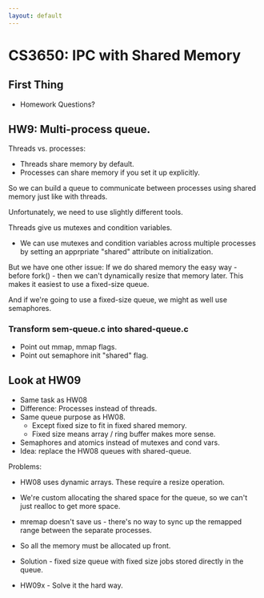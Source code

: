 ```yaml
---
layout: default
---
```


# CS3650: IPC with Shared Memory

## First Thing

 - Homework Questions?

## HW9: Multi-process queue.

Threads vs. processes:

 - Threads share memory by default.
 - Processes can share memory if you set it up explicitly.
 
So we can build a queue to communicate between processes using
shared memory just like with threads.

Unfortunately, we need to use slightly different tools.

Threads give us mutexes and condition variables.

 - We can use mutexes and condition variables across
   multiple processes by setting an apprpriate "shared" attribute
   on initialization.
   
But we have one other issue: If we do shared memory the easy way - before fork() -
then we can't dynamically resize that memory later. This makes it easiest to use
a fixed-size queue.

And if we're going to use a fixed-size queue, we might as well use semaphores.

### Transform sem-queue.c into shared-queue.c
   
 - Point out mmap, mmap flags.
 - Point out semaphore init "shared" flag.

## Look at HW09

 - Same task as HW08
 - Difference: Processes instead of threads.
 - Same queue purpose as HW08.
   - Except fixed size to fit in fixed shared memory.
   - Fixed size means array / ring buffer makes more sense.
 - Semaphores and atomics instead of mutexes and cond vars.
 - Idea: replace the HW08 queues with shared-queue.

Problems:

 - HW08 uses dynamic arrays. These require a resize operation.
 - We're custom allocating the shared space for the queue, so 
   we can't just realloc to get more space.
 - mremap doesn't save us - there's no way to sync up the
   remapped range between the separate processes.
 - So all the memory must be allocated up front.
 
 - Solution - fixed size queue with fixed size jobs stored
   directly in the queue.
 - HW09x - Solve it the hard way.
 
